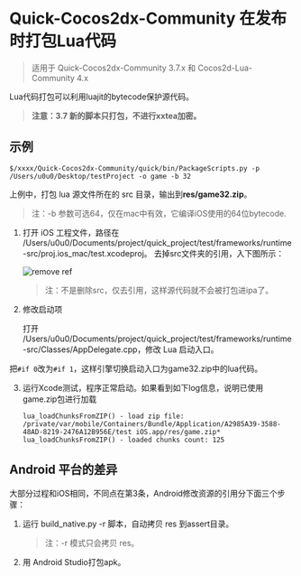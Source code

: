 # Quick-Cocos2dx-Community 在发布时打包Lua代码

> 适用于 Quick-Cocos2dx-Community 3.7.x 和 Cocos2d-Lua-Community 4.x

Lua代码打包可以利用luajit的bytecode保护源代码。

> **注意：3.7 新的脚本只打包，不进行xxtea加密。**

## 示例

```
$/xxxx/Quick-Cocos2dx-Community/quick/bin/PackageScripts.py -p /Users/u0u0/Desktop/testProject -o game -b 32
```

上例中，打包 lua 源文件所在的 src 目录，输出到<strong>res/game32.zip</strong>。

> 注：-b 参数可选64，仅在mac中有效，它编译iOS使用的64位bytecode.

1. 打开 iOS 工程文件，路径在 /Users/u0u0/Documents/project/quick_project/test/frameworks/runtime-src/proj.ios_mac/test.xcodeproj。
去掉src文件夹的引用，入下图所示：

	![remove ref](./removeref.png)

    > 注：不是删除src，仅去引用，这样源代码就不会被打包进ipa了。

2. 修改启动项

    打开 /Users/u0u0/Documents/project/quick_project/test/frameworks/runtime-src/Classes/AppDelegate.cpp，修改 Lua 启动入口。

把`#if 0`改为`#if 1`，这样引擎切换启动入口为game32.zip中的lua代码。

3. 运行Xcode测试，程序正常启动。如果看到如下log信息，说明已使用game.zip包进行加载

    ```
    lua_loadChunksFromZIP() - load zip file: /private/var/mobile/Containers/Bundle/Application/A2985A39-3588-48AD-8219-2476A12B956E/test iOS.app/res/game.zip*
    lua_loadChunksFromZIP() - loaded chunks count: 125
    ```

## Android 平台的差异

大部分过程和iOS相同，不同点在第3条，Android修改资源的引用分下面三个步骤：

1. 运行 build_native.py -r 脚本，自动拷贝 res 到assert目录。
	
	> 注：-r 模式只会拷贝 res。

2. 用 Android Studio打包apk。